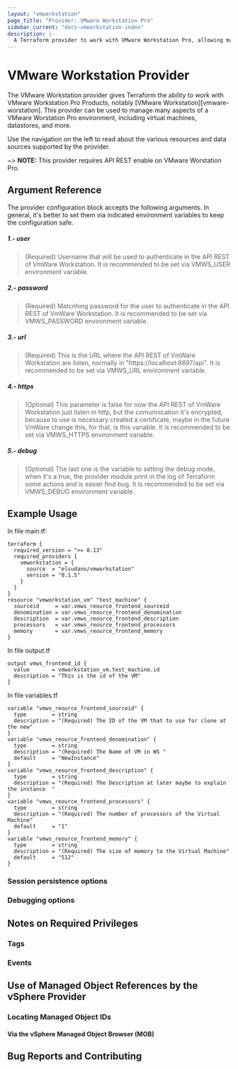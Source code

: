 ```yaml
---
layout: "vmworkstation"
page_title: "Provider: VMware Workstation Pro"
sidebar_current: "docs-vmworkstation-index"
description: |-
  A Terraform provider to work with VMware Workstation Pro, allowing management of virtual machines and other VMware resources. Supports management through VMware Workstation Pro.
---
```


# VMware Workstation Provider

The VMware Workstation provider gives Terraform the ability to work with VMware Workstation Pro
Products, notably [VMware Workstation][vmware-worstation].
This provider can be used to manage many aspects of a VMware Worstation Pro
environment, including virtual machines, datastores, and more.

[vmware-workstation]: https://www.vmware.com/products/workstation-pro.html

Use the navigation on the left to read about the various resources and data
sources supported by the provider.

~> **NOTE:** This provider requires API REST enable on VMware Worstation Pro.

  [VmWare Workstation API Rest]: https://github.com/elsudano/vmware-workstation-api-client

## Argument Reference

The provider configuration block accepts the following arguments. In general, it's better to set them via indicated environment variables to keep the configuration safe.

##### 1.- *user*
> (Required) Username that will be used to authenticate in the API REST of VmWare Workstation. It is recommended to be set via VMWS_USER environment variable.

##### 2.- *password*
> (Required) Matcnhing password for the user to authenticate in the API REST of VmWare Workstation. It is recommended to be set via VMWS_PASSWORD environment variable.

##### 3.- *url*
> (Required) This is the URL where the API REST of VmWare Workstation are listen, normally in "https://localhost:8697/api". It is recommended to be set via VMWS_URL environment variable.

##### 4.- *https*
> (Optional) This parameter is false for now the API REST of VmWare Workstation just listen in http, but the comunnication it's encrypted, because to use is necessary created a certificate, maybe in the future VmWare change this, for that, is this variable. It is recommended to be set via VMWS_HTTPS environment variable.

##### 5.- *debug*
> (Optional) The last one is the variable to setting the debug mode, when it's a true, the provider module print in the log of Terraform some actions and is easier find bug. It is recommended to be set via VMWS_DEBUG environment variable.

## Example Usage

In file main.tf:

```HLC
terraform {
  required_version = ">= 0.13"
  required_providers {
    vmworkstation = {
      source  = "elsudano/vmworkstation"
      version = "0.1.5"
    }
  }
}
resource "vmworkstation_vm" "test_machine" {
  sourceid     = var.vmws_reource_frontend_sourceid
  denomination = var.vmws_reource_frontend_denomination
  description  = var.vmws_reource_frontend_description
  processors   = var.vmws_reource_frontend_processors
  memory       = var.vmws_reource_frontend_memory
}
```

In file output.tf

```HLC
output vmws_frontend_id {
  value       = vmworkstation_vm.test_machine.id
  description = "This is the id of the VM"
}
```

In file variables.tf

```HLC
variable "vmws_reource_frontend_sourceid" {
  type        = string
  description = "(Required) The ID of the VM that to use for clone at the new"
}
variable "vmws_reource_frontend_denomination" {
  type        = string
  description = "(Required) The Name of VM in WS "
  default     = "NewInstance"
}
variable "vmws_reource_frontend_description" {
  type        = string
  description = "(Required) The Description at later maybe to explain the instance  "
}
variable "vmws_reource_frontend_processors" {
  type        = string
  description = "(Required) The number of processors of the Virtual Machine"
  default     = "1"
}
variable "vmws_reource_frontend_memory" {
  type        = string
  description = "(Required) The size of memory to the Virtual Machine"
  default     = "512"
}
```

### Session persistence options

### Debugging options

## Notes on Required Privileges

### Tags

### Events

## Use of Managed Object References by the vSphere Provider

### Locating Managed Object IDs

#### Via the vSphere Managed Object Browser (MOB)

## Bug Reports and Contributing